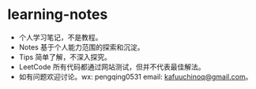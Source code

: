 # learning-notes
* 个人学习笔记，不是教程。
* Notes 基于个人能力范围的探索和沉淀。
* Tips 简单了解，不深入探究。
* LeetCode 所有代码都通过网站测试，但并不代表最佳解法。
* 如有问题欢迎讨论。wx: pengqing0531 email: kafuuchinoq@gmail.com。